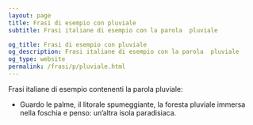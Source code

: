 ```yaml
---
layout: page
title: Frasi di esempio con pluviale 
subtitle: Frasi italiane di esempio con la parola  pluviale

og_title: Frasi di esempio con pluviale 
og_description: Frasi italiane di esempio con la parola  pluviale
og_type: website
permalink: /frasi/p/pluviale.html
---
```


Frasi italiane di esempio contenenti la parola pluviale:


- Guardo le palme, il litorale spumeggiante, la foresta pluviale immersa nella foschia e penso: un’altra isola paradisiaca.

